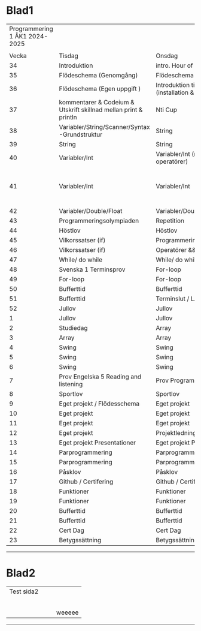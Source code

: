 # Blad1

|  |  |  |  |
| --- | --- | --- | --- |
| Programmering 1 ÅK1 2024-2025 |  |  |  |
|  |  |  |  |
| Vecka | Tisdag | Onsdag | Antal lektioner |
| 34 | Introduktion | intro. Hour of kod  |  |
| 35 | Flödeschema (Genomgång) | Flödeschema |  |
| 36 | Flödeschema (Egen uppgift ) | Introduktion till Intellj (installation & projekt) |  |
| 37 | kommentarer & Codeium & Utskrift skillnad mellan print & println  | Nti Cup |  |
| 38 | Variabler/String/Scanner/Syntax -Grundstruktur | String  |  |
| 39 | String | String  |  |
| 40 | Variabler/Int | Variabler/Int (matematiska operatörer) |  |
| 41 | Variabler/Int | Variabler/Int | Maxim, Lucas vill presentera CTF och Programmeringstävling de förbereder Presentationsmaterial. |
| 42 | Variabler/Double/Float | Variabler/Double/Float |  |
| 43 | Programmeringsolympiaden | Repetition  |  |
| 44 | Höstlov | Höstlov |  |
| 45 | Vilkorssatser (if) | Programmeringsolympiaden |  |
| 46 | Vilkorssatser (if) | Operatörer && ||  / Boolean |  |
| 47 | While/ do while  | While/ do while  |  |
| 48 | Svenska 1 Terminsprov | For-loop |  |
| 49 | For-loop | For-loop |  |
| 50 | Bufferttid | Bufferttid |  |
| 51 | Bufferttid | Terminslut / LAN |  |
| 52 | Jullov | Jullov |  |
| 1 | Jullov | Jullov |  |
| 2 | Studiedag | Array |  |
| 3 | Array | Array |  |
| 4 | Swing  | Swing  |  |
| 5 | Swing  | Swing  |  |
| 6 | Swing  | Swing  |  |
| 7 | Prov Engelska 5 Reading and listening | Prov Programmering 1 |  |
| 8 | Sportlov | Sportlov |  |
| 9 | Eget projekt / Flödesschema | Eget projekt  |  |
| 10 | Eget projekt  | Eget projekt  |  |
| 11 | Eget projekt  | Eget projekt  |  |
| 12 | Eget projekt  | Projektledning (Jira) |  |
| 13 | Eget projekt Presentationer | Eget projekt Presentationer |  |
| 14 | Parprogrammering | Parprogrammering |  |
| 15 | Parprogrammering | Parprogrammering |  |
| 16 | Påsklov | Påsklov |  |
| 17 | Github / Certifering  | Github / Certifering  |  |
| 18 | Funktioner | Funktioner |  |
| 19 | Funktioner | Funktioner |  |
| 20 | Bufferttid | Bufferttid |  |
| 21 | Bufferttid | Bufferttid |  |
| 22 | Cert Dag | Cert Dag |  |
| 23 | Betygssättning | Betygssättning |  |

---

# Blad2

|  |  |  |  |
| --- | --- | --- | --- |
| Test sida2 |  |  |  |
|  |  |  |  |
|  |  |  |  |
|  |  |  |  |
|  |  |  |  |
|  |  |  |  |
|  |  |  | weeeee |

---